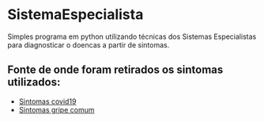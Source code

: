 # SistemaEspecialista
Simples programa em python utilizando técnicas dos Sistemas Especialistas para diagnosticar o doencas a partir de sintomas.

## Fonte de onde foram retirados os sintomas utilizados:
* [Sintomas covid19](https://www.tuasaude.com/coronavirus/)
* [Sintomas gripe comum](https://www.tuasaude.com/sintomas-de-gripe/)
